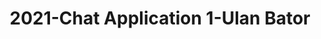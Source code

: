 ---
schema: default
title: 2021-Chat Application 1-Ulan Bator
organization: Unitn
notes: The Wenet Chat Application 1 project was based on a chatbot that collected questions and answers from university students in Italy, Denmark, Paraguay, the United Kingdom, and Mongolia. It was conducted in March and June 2021 to improve the knowledge about students' lives to promote the design of better and more targeted technology and support tools for students. It was a European Union WeNet Horizon 2020-funded project with the overall goal of developing a diversity-aware, machine-mediated paradigm for social interactions. Data was collected with a Telegram App and the i-Log Application. Some of the data collected included the respondent’s career information (department, study course, study year,) and demographics (age, gender…). Questions were sent on the Telegram App and user answers were recorded, the i-Log App recorded sensor data (such as location, accelerometer…) from the user device. This data was collected in three phases, the first phase entailed interacting with the Telegram App Ask4Help, and sensor data was also collected during this phase. The second phase involved respondents answering a questionnaire, and in the third phase, they participated in a focus group to provide feedback.
resources:
  - name: 2021-Chatbot1-technical_report
    url: >-
      https://drive.google.com/file/d/1m3_2X4b3gv-9tQS45FBCG7IJiVyeHgW3/view?usp=sharing
    format: PDF
license: >-
  ./../../resources/2023LivePeopleLicense.html
dataset_name: Chat Application 1
location: Ulan-Bator (Mongolia)
latitude_map: 47.92
longitude_map: 106.9
start_date: 2021-03-12
end_date: 2021-03-28
dataset_type: Sensors, <a href="https://datascientiafoundation.github.io/LivePeople/datasets/2021-CH1-Ulan%20Bator-Diachronic-Interactions/"> Diachronic-Interactions</a>, <a href="https://datascientiafoundation.github.io/LivePeople/datasets/2021-CH1-Ulan%20Bator-Synchronic-Interactions/"> Synchronic-Interactions</a>
sensor_type:  <a href="https://datascientiafoundation.github.io/LivePeople/datasets/2021-CH1-Ulan%20Bator-App-usage/"> App-usage</a>, <a href="https://datascientiafoundation.github.io/LivePeople/datasets/2021-CH1-Ulan%20Bator-Position/"> Position</a>,  <a href="https://datascientiafoundation.github.io/LivePeople/datasets/2021-CH1-Ulan%20Bator-Connectivity/"> Connectivity</a>, <a href="https://datascientiafoundation.github.io/LivePeople/datasets/2021-CH1-Ulan%20Bator-Motion/"> Motion</a>,  <a href="https://datascientiafoundation.github.io/LivePeople/datasets/2021-CH1-Ulan%20Bator-Diachronic-Interactions/"> Diachronic-Interactions</a>, <a href="https://datascientiafoundation.github.io/LivePeople/datasets/2021-CH1-Ulan%20Bator-Synchronic-Interactions/"> 
size: 22 MB
dataset_format: parquet
other_format: csv
number_participants: 24
language: English 
collection_name: Chatbot1
project_url: <a href="https://ds.datascientia.eu/community/public/projects/04250568-f8ed-4e99-a45b-b5058638587b">https://ds.datascientia.eu/community/public/projects/04250568-f8ed-4e99-a45b-b5058638587b</a>
category:
  - Project
5_stars: 3
publication_date: 2023-04-18
identifier: 005.AAAE.AAB.** 
request_contact: datadistribution.knowdive@unitn.it
--- 